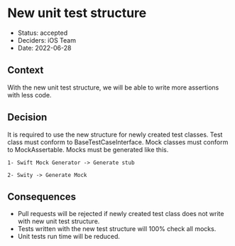 # New unit test structure

* Status: accepted
* Deciders: iOS Team
* Date: 2022-06-28

## Context

With the new unit test structure, we will be able to write more assertions with less code.

## Decision

It is required to use the new structure for newly created test classes.
Test class must conform to BaseTestCaseInterface. Mock classes must conform to MockAssertable.
Mocks must be generated like this.

    1- Swift Mock Generator -> Generate stub
    
    2- Swity -> Generate Mock

## Consequences

  * Pull requests will be rejected if newly created test class does not write with new unit test structure.
  * Tests written with the new test structure will 100% check all mocks.
  * Unit tests run time will be reduced.
